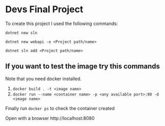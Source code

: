 # Devs Final Project
To create this project I used the following commands:

`dotnet new sln`

`dotnet new webapi -o <Project path/name>`

`dotnet sln add <Project path/name>`

## If you want to test the image try this commands
Note that you need docker installed.

1. `docker build . -t <image name>`
2. `docker run --name <container name> -p <any available port>:80 -d <image name>`

Finally run `docker ps` to check the container created

Open with a browser http://localhost:8080
